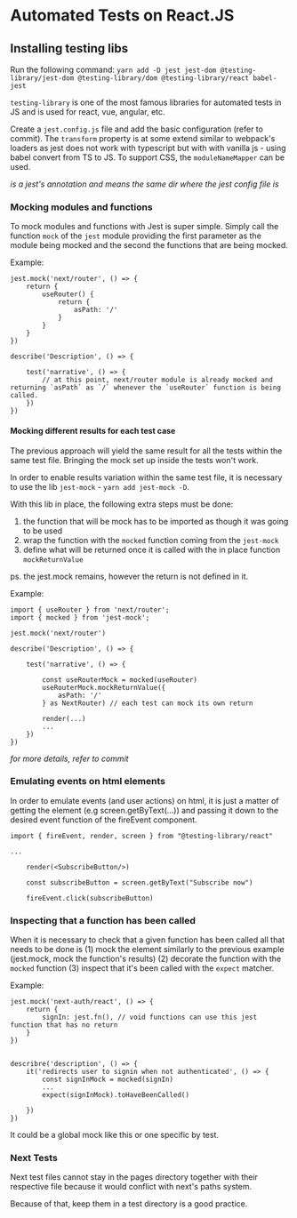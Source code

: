 # Automated Tests on React.JS

## Installing testing libs

Run the following command: `yarn add -D jest jest-dom @testing-library/jest-dom @testing-library/dom @testing-library/react babel-jest`

`testing-library` is one of the most famous libraries for automated tests in JS and is used for react, vue, angular, etc.

Create a `jest.config.js` file and add the basic configuration (refer to commit). 
The `transform` property is at some extend similar to webpack's loaders as jest does not work with typescript but with with vanilla js - using babel convert from TS to JS. To support CSS, the `moduleNameMapper` can be used.

_<rootDir> is a jest's annotation and means the same dir where the jest config file is_


### Mocking modules and functions

To mock modules and functions with Jest is super simple. Simply call the function `mock` of the `jest` module providing the first parameter
as the module being mocked and the second the functions that are being mocked.

Example:

```
jest.mock('next/router', () => {
    return {
        useRouter() {
            return {
                asPath: '/'
            }
        }
    }
})

describe('Description', () => {

    test('narrative', () => {
        // at this point, next/router module is already mocked and returning `asPath` as `/` whenever the `useRouter` function is being called.
    })
})

```

#### Mocking different results for each test case

The previous approach will yield the same result for all the tests within the same test file. Bringing the mock set up inside the tests won't work.

In order to enable results variation within the same test file, it is necessary to use the lib `jest-mock` - `yarn add jest-mock -D`.

With this lib in place, the following extra steps must be done:

1. the function that will be mock has to be imported as though it was going to be used
2. wrap the function with the `mocked` function coming from the `jest-mock`
3. define what will be returned once it is called with the in place function `mockReturnValue`

ps. the jest.mock remains, however the return is not defined in it.

Example:

```
import { useRouter } from 'next/router';
import { mocked } from 'jest-mock';

jest.mock('next/router')

describe('Description', () => {

    test('narrative', () => {

        const useRouterMock = mocked(useRouter)
        useRouterMock.mockReturnValue({
            asPath: '/'
        } as NextRouter) // each test can mock its own return

        render(...)
        ...
    })
})

```

_for more details, refer to commit_


### Emulating events on html elements

In order to emulate events (and user actions) on html, it is just a matter of getting the element (e.g screen.getByText(...)) and passing it down to the desired event function of the fireEvent component.

```
import { fireEvent, render, screen } from "@testing-library/react"

...

    render(<SubscribeButton/>)

    const subscribeButton = screen.getByText("Subscribe now")

    fireEvent.click(subscribeButton)
```



### Inspecting that a function has been called

When it is necessary to check that a given function has been called all that needs to be done is (1) mock the element similarly to the previous example (jest.mock, mock the function's results) (2) decorate the function with the `mocked` function (3) inspect that it's been called with the `expect` matcher.

Example:

```
jest.mock('next-auth/react', () => {
    return {
        signIn: jest.fn(), // void functions can use this jest function that has no return
    }
})


describre('description', () => {
    it('redirects user to signin when not authenticated', () => {
        const signInMock = mocked(signIn)
        ...
        expect(signInMock).toHaveBeenCalled()

    })
})
```

It could be a global mock like this or one specific by test.


### Next Tests 

Next test files cannot stay in the pages directory together with their respective file because it would conflict with next's paths system.

Because of that, keep them in a test directory is a good practice.



